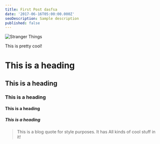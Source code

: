 ```yaml
---
title: First Post dasfsa
date: '2017-06-16T05:00:00.000Z'
seoDescription: Sample description
published: false
---
```


![Stranger Things](../images/deck.jpg)

This is pretty cool!

# This is a heading

## This is a heading

### This is a heading

#### This is a heading

##### This is a heading

> This is a blog quote for style purposes. It has
> All kinds of cool stuff in it!
